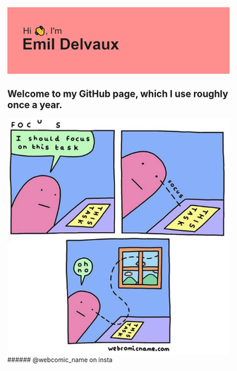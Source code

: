 <img src="https://github.com/emildel/emildel/blob/main/header.png?raw=true" alt="banner that says my name, Emil Delvaux">

## Welcome to my GitHub page, which I use roughly once a year.

<img src="https://github.com/emildel/emildel/blob/main/GitHub_comic.png?raw=true" alt="Comic about my lack of work ethic">
###### @webcomic_name on insta

<!--
**emildel/emildel** is a ✨ _special_ ✨ repository because its `README.md` (this file) appears on your GitHub profile.

Here are some ideas to get you started:

- 🔭 I’m currently working on ...
- 🌱 I’m currently learning ...
- 👯 I’m looking to collaborate on ...
- 🤔 I’m looking for help with ...
- 💬 Ask me about ...
- 📫 How to reach me: ...
- 😄 Pronouns: ...
- ⚡ Fun fact: ...
-->
